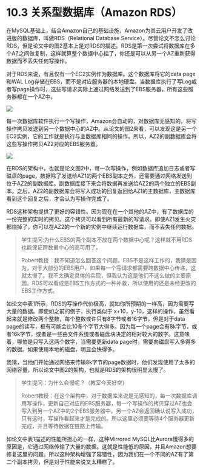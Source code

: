# 10.3 关系型数据库（Amazon RDS）

在MySQL基础上，结合Amazon自己的基础设施，Amazon为其云用户开发了改进版的数据库，叫做RDS（Relational Database Service）。尽管论文不怎么讨论RDS，但是论文中的图2基本上是对RDS的描述。RDS是第一次尝试将数据库在多个AZ之间做复制，这样就算整个数据中心挂了，你还是可以从另一个AZ重新获得数据而不丢失任何写操作。

对于RDS来说，有且仅有一个EC2实例作为数据库。这个数据库将它的data page和WAL Log存储在EBS，而不是对应服务器的本地硬盘。当数据库执行了写Log或者写page操作时，这些写请求实际上通过网络发送到了EBS服务器。所有这些服务器都在一个AZ中。

![](<../.gitbook/assets/image (327).png>)

每一次数据库软件执行一个写操作，Amazon会自动的，对数据库无感知的，将写操作拷贝发送到另一个数据中心的AZ中。从论文的图2来看，可以发现这是另一个EC2实例，它的工作就是执行与主数据库相同的操作。所以，AZ2的副数据库会将这些写操作拷贝AZ2对应的EBS服务器。

![](<../.gitbook/assets/image (328).png>)

在RDS的架构中，也就是论文图2中，每一次写操作，例如数据库追加日志或者写磁盘的page，数据除了发送给AZ1的两个EBS副本之外，还需要通过网络发送到位于AZ2的副数据库。副数据库接下来会将数据再发送给AZ2的两个独立的EBS副本。之后，AZ2的副数据库会将写入成功的回复返回给AZ1的主数据库，主数据库看到这个回复之后，才会认为写操作完成了。

RDS这种架构提供了更好的容错性。因为现在在一个其他的AZ中，有了数据库的一份完整的实时的拷贝。这个拷贝可以看到所有最新的写请求。即使AZ1发生火灾都烧掉了，你可以在AZ2的一个新的实例中继续运行数据库，而不丢失任何数据。

> 学生提问:为什么EBS的两个副本不放在两个数据中心呢？这样就不用RDS也能保证跨数据中心的高可用了。
>
> Robert教授：我不知道怎么回答这个问题。EBS不是这样工作的，我猜是因为，对于大部分的EBS用户，如果每一个写请求都需要跨数据中心传递，这就太慢了。我不太确定具体的实现，但我认为这是他们不这么做的主要原因。RDS可以看成是EBS工作方式的一种补救，所以使用的还是未经更改的EBS工作方式。

如论文中表1所示，RDS的写操作代价极高，就如你所预期的一样高，因为需要写大量的数据。即使如之前的例子，执行类似于 x+10，y-10，这样的操作，虽然看起来就是修改两个整数，每个整数或许只有8字节或者16字节，但是对于data page的读写，极有可能会比10多个字节大得多。因为每一个page会有8k字节，或者16k字节，或者是一些由文件系统或者磁盘块决定的相对较大的数字。这意味着，哪怕是只写入这两个数字，当需要更新data page时，需要向磁盘写入多得多的数据。如果使用本地的磁盘，明显会快得多。

我猜，当他们开始通过网络来传输8k字节的page数据时，他们发现使用了太多的网络容量，所以论文中图2的架构，也就是RDS的架构很明显太慢了。

> 学生提问：为什么会慢呢？（教室今天好空）
>
> Robert教授：在这个架构中，对于数据库来说是无感知的，每一次数据库调用写操作，更新自己对应的EBS服务器，每一个写操作的拷贝穿过AZ也会写入到另一个AZ中的2个EBS服务器中，另一个AZ会返回确认说写入成功，只有这时，写操作看起来才是完成的。所以这里必须要等待4个服务器更新完成，并且等待数据在链路上传输。

如论文中表1描述的性能所担心的一样，这种Mirrored MySQL比Aurora慢得多的原因是，它通过网络传输了大量的数据。这就是性能低的原因，并且Amazon想要修复这里的问题。所以这种架构增强了容错性，因为我们在一个不同的AZ有了第二个副本拷贝，但是对于性能来说又太糟糕了。

